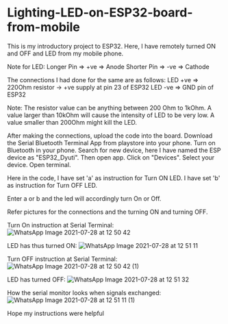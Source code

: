 # Lighting-LED-on-ESP32-board-from-mobile

This is my introductory project to ESP32. 
Here, I have remotely turned ON and OFF and LED from my mobile phone. 

Note for LED: 
Longer Pin => +ve => Anode
Shorter Pin => -ve => Cathode

The connections I had done for the same are as follows:
LED +ve => 220Ohm resistor -> +ve supply at pin 23 of ESP32
LED -ve => GND pin of ESP32

Note: 
The resistor value can be anything between 200 Ohm to 1kOhm. 
A value larger than 10kOhm will cause the intensity of LED to be very low. 
A value smaller than 200Ohm might kill the LED.

After making the connections, upload the code into the board. 
Download the Serial Bluetooth Terminal App from playstore into your phone.
Turn on Bluetooth in your phone. Search for new device, here I have named the ESP device as "ESP32_Dyuti". 
Then open app. Click on "Devices". Select your device. Open terminal.

Here in the code, 
I have set 'a' as instruction for Turn ON LED.
I have set 'b' as instruction for Turn OFF LED.

Enter a or b and the led will accordingly turn On or Off.

Refer pictures for the connections and the turning ON and turning OFF.

Turn On instruction at Serial Terminal:
![WhatsApp Image 2021-07-28 at 12 50 42](https://user-images.githubusercontent.com/80844300/127283805-a2401da3-8fde-47ae-bce1-bc6a7f12dade.jpeg)

LED has thus turned ON:
![WhatsApp Image 2021-07-28 at 12 51 11](https://user-images.githubusercontent.com/80844300/127283852-dc32851c-1c16-491c-ade4-55ed43027738.jpeg)

Turn OFF instruction at Serial Terminal:
![WhatsApp Image 2021-07-28 at 12 50 42 (1)](https://user-images.githubusercontent.com/80844300/127283912-22db474e-3cee-49f8-8e18-8e4d0d998d04.jpeg)

LED has turned OFF:
![WhatsApp Image 2021-07-28 at 12 51 32](https://user-images.githubusercontent.com/80844300/127284025-980a14c1-f810-4bef-9fb4-fcbabfe8e0bf.jpeg)

How the serial monitor looks when signals exchanged:
![WhatsApp Image 2021-07-28 at 12 51 11 (1)](https://user-images.githubusercontent.com/80844300/127284099-d51acc5b-3aa3-45be-9f53-be2b132d9c40.jpeg)

Hope my instructions were helpful



